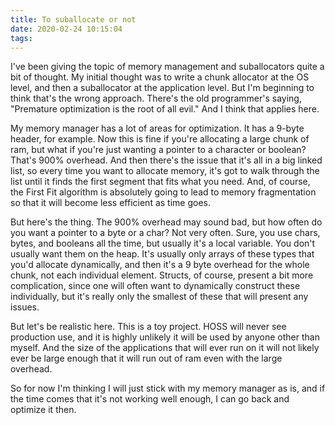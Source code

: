 ```yaml
---
title: To suballocate or not
date: 2020-02-24 10:15:04
tags:
---
```

I've been giving the topic of memory management and suballocators quite a bit of thought.  My initial thought was to write a chunk allocator at the OS level, and then a suballocator at the application level.  But I'm beginning to think that's the wrong approach.  There's the old programmer's saying, "Premature optimization is the root of all evil."  And I think that applies here.

My memory manager has a lot of areas for optimization.  It has a 9-byte header, for example.  Now this is fine if you're allocating a large chunk of ram, but what if you're just wanting a pointer to a character or boolean?  That's 900% overhead.  And then there's the issue that it's all in a big linked list, so every time you want to allocate memory, it's got to walk through the list until it finds the first segment that fits what you need.  And, of course, the First Fit algorithm is absolutely going to lead to memory fragmentation so that it will become less efficient as time goes.

But here's the thing.  The 900% overhead may sound bad, but how often do you want a pointer to a byte or a char?  Not very often.  Sure, you use chars, bytes, and booleans all the time, but usually it's a local variable.  You don't usually want them on the heap.  It's usually only arrays of these types that you'd allocate dynamically, and then it's a 9 byte overhead for the whole chunk, not each individual element.  Structs, of course, present a bit more complication, since one will often want to dynamically construct these individually, but it's really only the smallest of these that will present any issues.  

But let's be realistic here.  This is a toy project.  HOSS will never see production use, and it is highly unlikely it will be used by anyone other than myself.  And the size of the applications that will ever run on it will not likely ever be large enough that it will run out of ram even with the large overhead.

So for now I'm thinking I will just stick with my memory manager as is, and if the time comes that it's not working well enough, I can go back and optimize it then.